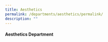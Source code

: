 ```yaml
---
title: Aesthetics
permalink: /departments/aesthetics/permalink/
description: ""
---
```

#### Aesthetics Department





